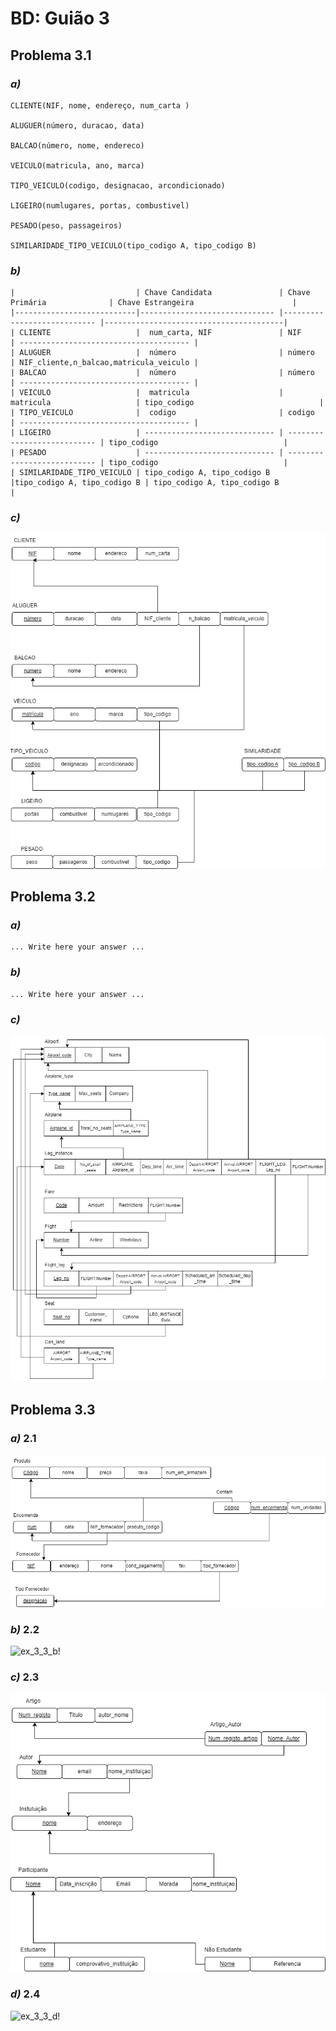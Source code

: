 # BD: Guião 3


## ​Problema 3.1
 
### *a)*

```
CLIENTE(NIF, nome, endereço, num_carta )

ALUGUER(número, duracao, data)

BALCAO(número, nome, endereco)

VEICULO(matricula, ano, marca)

TIPO_VEICULO(codigo, designacao, arcondicionado)

LIGEIRO(numlugares, portas, combustivel)

PESADO(peso, passageiros)

SIMILARIDADE_TIPO_VEICULO(tipo_codigo A, tipo_codigo B)

```


### *b)* 

```
|                           | Chave Candidata               | Chave Primária              | Chave Estrangeira                      |
|---------------------------|------------------------------ |---------------------------- |----------------------------------------|
| CLIENTE                   |  num_carta, NIF               | NIF                         | -------------------------------------- |
| ALUGUER                   |  número                       | número                      | NIF_cliente,n_balcao,matricula_veiculo |
| BALCAO                    |  número                       | número                      | -------------------------------------- |
| VEICULO                   |  matricula                    | matricula                   | tipo_codigo                            |
| TIPO_VEICULO              |  codigo                       | codigo                      | -------------------------------------- |
| LIGEIRO                   | ----------------------------- | --------------------------- | tipo_codigo                            |
| PESADO                    | ----------------------------- | --------------------------- | tipo_codigo                            |
| SIMILARIDADE_TIPO_VEICULO | tipo_codigo A, tipo_codigo B  |tipo_codigo A, tipo_codigo B | tipo_codigo A, tipo_codigo B           |

```


### *c)* 

![ex_3_1c!](ex_3_1c.png "AnImage")


## ​Problema 3.2

### *a)*

```
... Write here your answer ...
```


### *b)* 

```
... Write here your answer ...
```


### *c)* 

![ex_3_2c!](ex_3_2c.jpg "AnImage")


## ​Problema 3.3


### *a)* 2.1


![ex_3_3_a!](ex_3_3a.png "AnImage")

### *b)* 2.2

![ex_3_3_b!](ex_3_3b.jpg "AnImage")

### *c)* 2.3

![ex_3_3_c!](ex_3_3c.png "AnImage")

### *d)* 2.4

![ex_3_3_d!](ex_3_3d.jpg "AnImage")